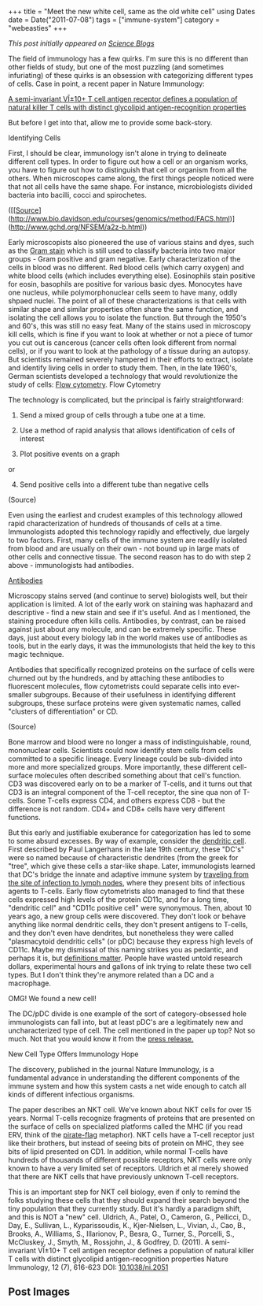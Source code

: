 +++
title = "Meet the new white cell, same as the old white cell"
using Dates
date = Date("2011-07-08")
tags = ["immune-system"]
category = "webeasties"
+++

_This post initially appeared on [Science Blogs](http://scienceblogs.com/webeasties)_

The field of immunology has a few quirks. I'm sure this is no different than other fields of study, but one of the most puzzling (and sometimes infuriating) of these quirks is an obsession with categorizing different types of cells. Case in point, a recent paper in Nature Immunology:

[A semi-invariant VÎ±10+ T cell antigen receptor defines a population of natural killer T cells with distinct glycolipid antigen-recognition properties](http://www.nature.com/ni/journal/v12/n7/full/ni.2051.html)

But before I get into that, allow me to provide some back-story.

Identifying Cells

First, I should be clear, immunology isn't alone in trying to delineate different cell types. In order to figure out how a cell or an organism works, you have to figure out how to distinguish that cell or organism from all the others. When microscopes came along, the first things people noticed were that not all cells have the same shape. For instance, microbiologists divided bacteria into bacilli, cocci and spirochetes.

([[[Source](http://en.wikipedia.org/wiki/Cluster_of_differentiation)](http://www.bio.davidson.edu/courses/genomics/method/FACS.html)](http://www.gchd.org/NFSEM/a2z-b.html))

Early microscopists also pioneered the use of various stains and dyes, such as the [Gram stain](http://www.gchd.org/NFSEM/a2z-b.html) which is still used to classify bacteria into two major groups - Gram positive and gram negative. Early characterization of the cells in blood was no different. Red blood cells (which carry oxygen) and white blood cells (which includes everything else). Eosinophils stain positive for eosin, basophils are positive for various basic dyes. Monocytes have one nucleus, while polymorphonuclear cells seem to have many, oddly shpaed nuclei. The point of all of these characterizations is that cells with similar shape and similar properties often share the same function, and isolating the cell allows you to isolate the function. 
But through the 1950's and 60's, this was still no easy feat. Many of the stains used in microscopy kill cells, which is fine if you want to look at whether or not a piece of tumor you cut out is cancerous (cancer cells often look different from normal cells), or if you want to look at the pathology of a tissue during an autopsy. But scientists remained severely hampered in their efforts to extract, isolate and identify living cells in order to study them. Then, in the late 1960's, German scientists developed a technology that would revolutionize the study of cells: [Flow cytometry](http://en.wikipedia.org/wiki/Flow_cytometry). 
Flow Cytometry

The technology is complicated, but the principal is fairly straightforward:

1) Send a mixed group of cells through a tube one at a time.

2) Use a method of rapid analysis that allows identification of cells of interest

3) Plot positive events on a graph

or

4) Send positive cells into a different tube than negative cells

(Source)

Even using the earliest and crudest examples of this technology allowed rapid characterization of hundreds of thousands of cells at a time. Immunologists adopted this technology rapidly and effectively, due largely to two factors. First, many cells of the immune system are readily isolated from blood and are usually on their own - not bound up in large mats of other cells and connective tissue. The second reason has to do with step 2 above - immunologists had antibodies.

[Antibodies](http://en.wikipedia.org/wiki/Antibody)

Microscopy stains served (and continue to serve) biologists well, but their application is limited. A lot of the early work on staining was haphazard and descriptive - find a new stain and see if it's useful. And as I mentioned, the staining procedure often kills cells. Antibodies, by contrast, can be raised against just about any molecule, and can be extremely specific. These days, just about every biology lab in the world makes use of antibodies as tools, but in the early days, it was the immunologists that held the key to this magic technique.

Antibodies that specifically recognized proteins on the surface of cells were churned out by the hundreds, and by attaching these antibodies to fluorescent molecules, flow cytometrists could separate cells into ever-smaller subgroups. Because of their usefulness in identifying different subgroups, these surface proteins were given systematic names, called "clusters of differentiation" or CD.

(Source)

Bone marrow and blood were no longer a mass of indistinguishable, round, mononuclear cells. Scientists could now identify stem cells from cells committed to a specific lineage. Every lineage could be sub-divided into more and more specialized groups. More importantly, these different cell-surface molecules often described something about that cell's function. CD3 was discovered early on to be a marker of T-cells, and it turns out that CD3 is an integral component of the T-cell receptor, the sine qua non of T-cells. Some T-cells express CD4, and others express CD8 - but the difference is not random. CD4+ and CD8+ cells have very different functions.

But this early and justifiable exuberance for categorization has led to some to some absurd excesses. By way of example, consider the [dendritic cell](http://en.wikipedia.org/wiki/Dendritic_cell). First described by Paul Langerhans in the late 19th century, these "DC's" were so named because of characteristic dendrites (from the greek for "tree", which give these cells a star-like shape. Later, immunologists learned that DC's bridge the innate and adaptive immune system by [traveling from the site of infection to lymph nodes](http://scienceblogs.com/webeasties/2010/11/immune_response_from_start_to_1.php), where they present bits of infectious agents to T-cells. Early flow cytometrists also managed to find that these cells expressed high levels of the protein CD11c, and for a long time, "dendritic cell" and "CD11c positive cell" were synonymous. 
Then, about 10 years ago, a new group cells were discovered. They don't look or behave anything like normal dendritic cells, they don't present antigens to T-cells, and they don't even have dendrites, but nonetheless they were called "plasmacytoid dendritic cells" (or pDC) because they express high levels of CD11c. Maybe my dismissal of this naming strikes you as pedantic, and perhaps it is, but [definitions matter](http://scienceblogs.com/webeasties/2010/11/on_definitions_they_matter.php). People have wasted untold research dollars, experimental hours and gallons of ink trying to relate these two cell types. But I don't think they're anymore related than a DC and a macrophage.

OMG! We found a new cell!

The DC/pDC divide is one example of the sort of category-obsessed hole immunologists can fall into, but at least pDC's are a legitimately new and uncharacterized type of cell. The cell mentioned in the paper up top? Not so much. Not that you would know it from the [press release.](http://www.sciencedaily.com/releases/2011/06/110614101244.htm)

New Cell Type Offers Immunology Hope

The discovery, published in the journal Nature Immunology, is a fundamental advance in understanding the different components of the immune system and how this system casts a net wide enough to catch all kinds of different infectious organisms.

The paper describes an NKT cell. We've known about NKT cells for over 15 years. Normal T-cells recognize fragments of proteins that are presented on the surface of cells on specialized platforms called the MHC (if you read ERV, think of the [pirate-flag](http://scienceblogs.com/erv/2009/05/hiv-1_ctl_vaccine_oh_shi-.php) metaphor). NKT cells have a T-cell receptor just like their brothers, but instead of seeing bits of protein on MHC, they see bits of lipid presented on CD1. In addition, while normal T-cells have hundreds of thousands of different possible receptors, NKT cells were only known to have a very limited set of receptors. Uldrich et al merely showed that there are NKT cells that have previously unknown T-cell receptors.

This is an important step for NKT cell biology, even if only to remind the folks studying these cells that they should expand their search beyond the tiny population that they currently study. But it's hardly a paradigm shift, and this is NOT a "new" cell. 
Uldrich, A., Patel, O., Cameron, G., Pellicci, D., Day, E., Sullivan, L., Kyparissoudis, K., Kjer-Nielsen, L., Vivian, J., Cao, B., Brooks, A., Williams, S., Illarionov, P., Besra, G., Turner, S., Porcelli, S., McCluskey, J., Smyth, M., Rossjohn, J., & Godfrey, D. (2011). A semi-invariant VÎ±10+ T cell antigen receptor defines a population of natural killer T cells with distinct glycolipid antigen-recognition properties Nature Immunology, 12 (7), 616-623 DOI: [10.1038/ni.2051](review)

      
  

 ## Post Images


